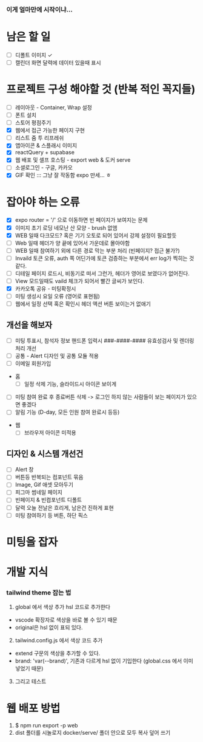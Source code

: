 ### 이게 얼마만에 시작이냐...

# 남은 할 일

- [ ] 디폴트 이미지 &check;
- [ ] 캘린더 화면 달력에 데이터 있을때 표시

# 프로젝트 구성 해야할 것 (반복 적인 꼭지들)

- [ ] 레이아웃 - Container, Wrap 설정
- [ ] 폰트 설치
- [ ] 스토어 평점주기
- [x] 웹에서 접근 가능한 페이지 구현
- [ ] 리스트 줌 투 리프레쉬
- [x] 앱아이콘 & 스플래시 이미지
- [x] reactQuery + supabase
- [x] 웹 배포 및 셀프 호스팅 - export web & 도커 serve
- [ ] 소셜로그인 - 구글, 카카오
- [x] GIF 확인 ::: 그냥 잘 작동함 expo 만세... ㅎ

# 잡아야 하는 오류

- [x] expo router = '/' 으로 이동하면 빈 페이지가 보여지는 문제
- [x] 이미지 초기 로딩 네모난 산 모양 - brush 없앰
- [x] WEB 일때 다크모드? 혹은 기기 오토로 되어 있어서 강제 설정이 필요할듯
- [ ] Web 일때 헤더가 양 끝에 있어서 가운데로 몰아야함
- [ ] WEB 일때 참여하기 외에 다른 경로 막는 부분 처리 (빈페이지? 접근 불가?)
- [ ] Invaild 토큰 오류, auth 쪽 어딘가에 토큰 검증하는 부분에서 err log가 찍히는 것
      같다.
- [ ] 디테일 페이지 로드시, 비동기로 떠서 그런가, 헤더가 영어로 보였다가 없어진다.
- [ ] View 모드일때도 vaild 체크가 되어서 빨간 글씨가 보인다.
- [x] 카카오톡 공유 - 미팅확정시
- [ ] 미팅 생성시 요일 오류 (영어로 표현됨)
- [ ] 웹에서 일정 선택 혹은 확인시 헤더 액션 버튼 보이는거 없애기

## 개선을 해보자

- [ ] 미팅 투표시, 참석자 정보 핸드폰 입력시 ###-####-#### 유효성검사 및 렌더링 처리 개선
- [ ] 공통 - Alert 디자인 및 공통 모듈 적용
- [ ] 이메일 회원가입
- 홈
  - [ ] 일정 삭제 기능, 슬라이드시 아이콘 보이게
- [ ] 미팅 참여 완료 후 종료버튼 삭제 -> 로그인 하지 않는 사람들이 보는 페이지가 있으면 좋겠다
- [ ] 알림 기능 (D-day, 모든 인원 참여 완료시 등등)
- 웹
  - [ ] 브라우저 아이콘 미적용

## 디자인 & 시스템 개선건

- [ ] Alert 창
- [ ] 버튼등 반복되는 컴포넌트 묶음
- [ ] Image, Gif 애셋 모아두기
- [ ] 피그마 썸네일 페이지
- [ ] 빈페이지 & 빈컴포넌트 디폴트
- [ ] 달력 오늘 전날은 흐리게, 남은건 진하게 표현
- [ ] 미팅 참여하기 등 버튼, 하단 픽스

# 미팅을 잡자

# 개발 지식

### tailwind theme 잡는 법

1. global 에서 색상 추가 hsl 코드로 추가한다

- vscode 확장자로 색상을 바로 볼 수 있기 때문
- original은 hsl 없이 표되 있다.

2. tailwind.config.js 에서 색상 코드 추가

- extend 구문의 색상을 추가할 수 있다.
- brand: 'var(--brand)', 기존과 다르게 hsl 없이 기입한다 (global.css 에서 이미 넣었기 때문)

3. 그리고 테스트

# 웹 배포 방법

1. $ npm run export -p web
2. dist 폴더를 시놀로지 docker/serve/ 폴더 안으로 모두 복사 덮어 쓰기
